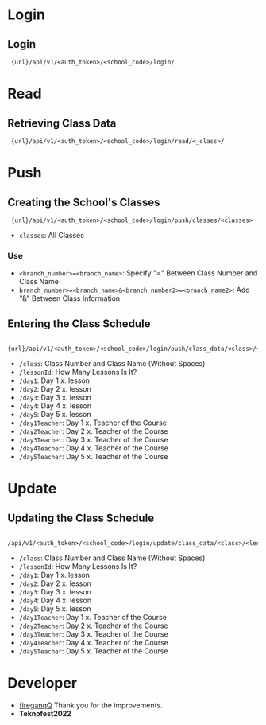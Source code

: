# Login
## Login
```url
 {url}/api/v1/<auth_token>/<school_code>/login/
```

# Read
## Retrieving Class Data
```url
 {url}/api/v1/<auth_token>/<school_code>/login/read/<_class>/
```

# Push
## Creating the School's Classes
```url
 {url}/api/v1/<auth_token>/<school_code>/login/push/classes/<classes>
```
 - ```classes```: All Classes

### Use
 - ```<branch_number>=<branch_name>```: Specify "=" Between Class Number and Class Name
 - ```branch_number>=<branch_name>&<branch_number2>=<branch_name2>```: Add "&" Between Class Information


## Entering the Class Schedule
```url
 {url}/api/v1/<auth_token>/<school_code>/login/push/class_data/<class>/<lessonId>/<day1>/<day2>/<day3>/<day4>/<day5>/<day1Teacher>/<day2Teacher>/<day3Teacher>/<day4Teacher>/<day5Teacher>/
```
 - ```/class```: Class Number and Class Name (Without Spaces)
 - ```/lessonId```: How Many Lessons Is It?
 - ```/day1```: Day 1 x. lesson
 - ```/day2```: Day 2 x. lesson
 - ```/day3```: Day 3 x. lesson
 - ```/day4```: Day 4 x. lesson
 - ```/day5```: Day 5 x. lesson
 - ```/day1Teacher```: Day 1 x. Teacher of the Course
 - ```/day2Teacher```: Day 2 x. Teacher of the Course
 - ```/day3Teacher```: Day 3 x. Teacher of the Course
 - ```/day4Teacher```: Day 4 x. Teacher of the Course
 - ```/day5Teacher```: Day 5 x. Teacher of the Course


# Update
## Updating the Class Schedule
```url
 /api/v1/<auth_token>/<school_code>/login/update/class_data/<class>/<lessonId>/<day1>/<day2>/<day3>/<day4>/<day5>/<day1Teacher>/<day2Teacher>/<day3Teacher>/<day4Teacher>/<day5Teacher>/
```
 - ```/class```: Class Number and Class Name (Without Spaces)
 - ```/lessonId```: How Many Lessons Is It?
 - ```/day1```: Day 1 x. lesson
 - ```/day2```: Day 2 x. lesson
 - ```/day3```: Day 3 x. lesson
 - ```/day4```: Day 4 x. lesson
 - ```/day5```: Day 5 x. lesson
 - ```/day1Teacher```: Day 1 x. Teacher of the Course
 - ```/day2Teacher```: Day 2 x. Teacher of the Course
 - ```/day3Teacher```: Day 3 x. Teacher of the Course
 - ```/day4Teacher```: Day 4 x. Teacher of the Course
 - ```/day5Teacher```: Day 5 x. Teacher of the Course



# Developer
 - [fireganqQ](https://github.com/fireganqQ) Thank you for the improvements.
 - **Teknofest2022**
